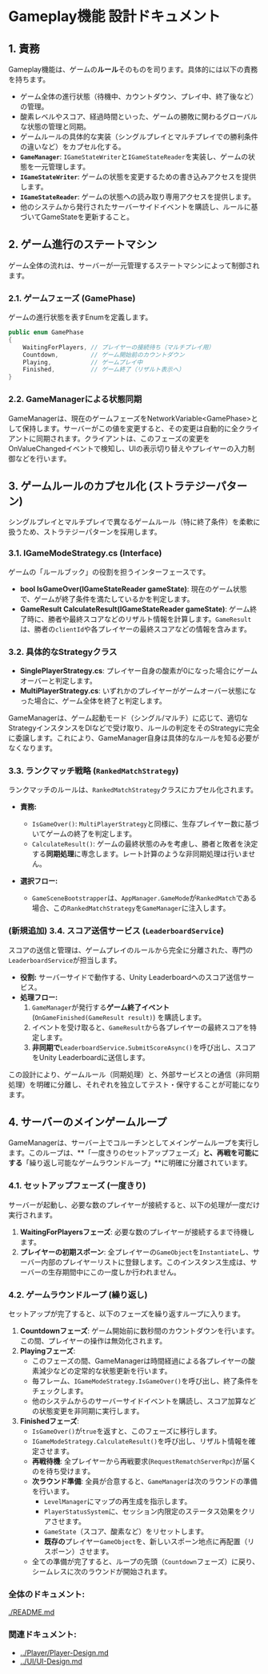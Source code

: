 # **Gameplay機能 設計ドキュメント**

## **1\. 責務**

Gameplay機能は、ゲームの**ルール**そのものを司ります。具体的には以下の責務を持ちます。

* ゲーム全体の進行状態（待機中、カウントダウン、プレイ中、終了後など）の管理。  
* 酸素レベルやスコア、経過時間といった、ゲームの勝敗に関わるグローバルな状態の管理と同期。  
* ゲームルールの具体的な実装（シングルプレイとマルチプレイでの勝利条件の違いなど）をカプセル化する。  
*   **`GameManager`**: `IGameStateWriter`と`IGameStateReader`を実装し、ゲームの状態を一元管理します。
*   **`IGameStateWriter`**: ゲームの状態を変更するための書き込みアクセスを提供します。
*   **`IGameStateReader`**: ゲームの状態への読み取り専用アクセスを提供します。
*   他のシステムから発行されたサーバーサイドイベントを購読し、ルールに基づいてGameStateを更新すること。

## **2\. ゲーム進行のステートマシン**

ゲーム全体の流れは、サーバーが一元管理するステートマシンによって制御されます。

### **2.1. ゲームフェーズ (GamePhase)**

ゲームの進行状態を表すEnumを定義します。
```csharp
public enum GamePhase  
{  
    WaitingForPlayers, // プレイヤーの接続待ち（マルチプレイ用）  
    Countdown,         // ゲーム開始前のカウントダウン  
    Playing,           // ゲームプレイ中  
    Finished,          // ゲーム終了（リザルト表示へ）  
}
```

### **2.2. GameManagerによる状態同期**

GameManagerは、現在のゲームフェーズをNetworkVariable\<GamePhase\>として保持します。サーバーがこの値を変更すると、その変更は自動的に全クライアントに同期されます。クライアントは、このフェーズの変更をOnValueChangedイベントで検知し、UIの表示切り替えやプレイヤーの入力制御などを行います。

## **3\. ゲームルールのカプセル化 (ストラテジーパターン)**

シングルプレイとマルチプレイで異なるゲームルール（特に終了条件）を柔軟に扱うため、ストラテジーパターンを採用します。

### **3.1. IGameModeStrategy.cs (Interface)**

ゲームの「ルールブック」の役割を担うインターフェースです。

* **bool IsGameOver(IGameStateReader gameState)**: 現在のゲーム状態で、ゲームが終了条件を満たしているかを判定します。  
* **GameResult CalculateResult(IGameStateReader gameState)**: ゲーム終了時に、勝者や最終スコアなどのリザルト情報を計算します。`GameResult`は、勝者の`clientId`や各プレイヤーの最終スコアなどの情報を含みます。

### **3.2. 具体的なStrategyクラス**

* **SinglePlayerStrategy.cs**: プレイヤー自身の酸素が0になった場合にゲームオーバーと判定します。  
* **MultiPlayerStrategy.cs**: いずれかのプレイヤーがゲームオーバー状態になった場合に、ゲーム全体を終了と判定します。

GameManagerは、ゲーム起動モード（シングル/マルチ）に応じて、適切なStrategyインスタンスをDIなどで受け取り、ルールの判定をそのStrategyに完全に委譲します。これにより、GameManager自身は具体的なルールを知る必要がなくなります。

### **3.3. ランクマッチ戦略 (`RankedMatchStrategy`)**

ランクマッチのルールは、`RankedMatchStrategy`クラスにカプセル化されます。

*   **責務:**
    *   `IsGameOver()`: `MultiPlayerStrategy`と同様に、生存プレイヤー数に基づいてゲームの終了を判定します。
    *   `CalculateResult()`: ゲームの最終状態のみを考慮し、勝者と敗者を決定する**同期処理**に専念します。レート計算のような非同期処理は行いません。

*   **選択フロー:**
    *   `GameSceneBootstrapper`は、`AppManager.GameMode`が`RankedMatch`である場合、この`RankedMatchStrategy`を`GameManager`に注入します。

### (新規追加) 3.4. スコア送信サービス (`LeaderboardService`)

スコアの送信と管理は、ゲームプレイのルールから完全に分離された、専門の`LeaderboardService`が担当します。

*   **役割:** サーバーサイドで動作する、Unity Leaderboardへのスコア送信サービス。
*   **処理フロー:**
    1.  `GameManager`が発行する**ゲーム終了イベント** (`OnGameFinished(GameResult result)`) を購読します。
    2.  イベントを受け取ると、`GameResult`から各プレイヤーの最終スコアを特定します。
    3.  **非同期で**`LeaderboardService.SubmitScoreAsync()`を呼び出し、スコアをUnity Leaderboardに送信します。

この設計により、ゲームルール（同期処理）と、外部サービスとの通信（非同期処理）を明確に分離し、それぞれを独立してテスト・保守することが可能になります。

## **4\. サーバーのメインゲームループ**

GameManagerは、サーバー上でコルーチンとしてメインゲームループを実行します。このループは、**「一度きりのセットアップフェーズ」**と、再戦を可能にする**「繰り返し可能なゲームラウンドループ」**に明確に分離されています。

### **4.1. セットアップフェーズ (一度きり)**

サーバーが起動し、必要な数のプレイヤーが接続すると、以下の処理が一度だけ実行されます。

1.  **WaitingForPlayersフェーズ**: 必要な数のプレイヤーが接続するまで待機します。
2.  **プレイヤーの初期スポーン**: 全プレイヤーの`GameObject`を`Instantiate`し、サーバー内部のプレイヤーリストに登録します。このインスタンス生成は、サーバーの生存期間中にこの一度しか行われません。

### **4.2. ゲームラウンドループ (繰り返し)**

セットアップが完了すると、以下のフェーズを繰り返すループに入ります。

1.  **Countdownフェーズ**: ゲーム開始前に数秒間のカウントダウンを行います。この間、プレイヤーの操作は無効化されます。
2.  **Playingフェーズ**:
    *   このフェーズの間、GameManagerは時間経過による各プレイヤーの酸素減少などの定常的な状態更新を行います。
    *   毎フレーム、`IGameModeStrategy.IsGameOver()`を呼び出し、終了条件をチェックします。
    *   他のシステムからのサーバーサイドイベントを購読し、スコア加算などの状態変更を非同期に実行します。
3.  **Finishedフェーズ**:
    *   `IsGameOver()`が`true`を返すと、このフェーズに移行します。
    *   `IGameModeStrategy.CalculateResult()`を呼び出し、リザルト情報を確定させます。
    *   **再戦待機**: 全プレイヤーから再戦要求(`RequestRematchServerRpc`)が届くのを待ち受けます。
    *   **次ラウンド準備**: 全員が合意すると、`GameManager`は次のラウンドの準備を行います。
        *   `LevelManager`にマップの再生成を指示します。
        *   `PlayerStatusSystem`に、セッション内限定のステータス効果をクリアさせます。
        *   `GameState`（スコア、酸素など）をリセットします。
        *   **既存の**プレイヤー`GameObject`を、新しいスポーン地点に再配置（リスポーン）させます。
    *   全ての準備が完了すると、ループの先頭（`Countdown`フェーズ）に戻り、シームレスに次のラウンドが開始されます。

### **全体のドキュメント:**　
[./README.md](../../../README.md)
### **関連ドキュメント:**
* [../Player/Player-Design.md](../Player/Player-Design.md)  
* [../UI/UI-Design.md](../UI/UI-Design.md)